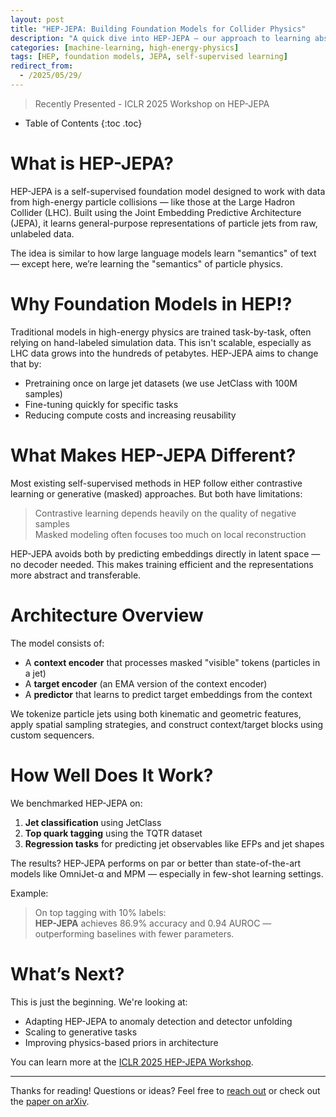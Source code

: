 ```yaml
---
layout: post
title: "HEP-JEPA: Building Foundation Models for Collider Physics"
description: "A quick dive into HEP-JEPA — our approach to learning abstract jet representations using self-supervised JEPA training."
categories: [machine-learning, high-energy-physics]
tags: [HEP, foundation models, JEPA, self-supervised learning]
redirect_from:
  - /2025/05/29/
---
```


> Recently Presented - ICLR 2025 Workshop on HEP-JEPA

* Table of Contents
{:toc .toc}

# What is HEP-JEPA?

HEP-JEPA is a self-supervised foundation model designed to work with data from high-energy particle collisions — like those at the Large Hadron Collider (LHC). Built using the Joint Embedding Predictive Architecture (JEPA), it learns general-purpose representations of particle jets from raw, unlabeled data.

The idea is similar to how large language models learn "semantics" of text — except here, we’re learning the "semantics" of particle physics.

# Why Foundation Models in HEP!?

Traditional models in high-energy physics are trained task-by-task, often relying on hand-labeled simulation data. This isn't scalable, especially as LHC data grows into the hundreds of petabytes. HEP-JEPA aims to change that by:

- Pretraining once on large jet datasets (we use JetClass with 100M samples)
- Fine-tuning quickly for specific tasks
- Reducing compute costs and increasing reusability

# What Makes HEP-JEPA Different?

Most existing self-supervised methods in HEP follow either contrastive learning or generative (masked) approaches. But both have limitations:

> Contrastive learning depends heavily on the quality of negative samples  
> Masked modeling often focuses too much on local reconstruction

HEP-JEPA avoids both by predicting embeddings directly in latent space — no decoder needed. This makes training efficient and the representations more abstract and transferable.

# Architecture Overview

The model consists of:
- A **context encoder** that processes masked "visible" tokens (particles in a jet)
- A **target encoder** (an EMA version of the context encoder)
- A **predictor** that learns to predict target embeddings from the context

We tokenize particle jets using both kinematic and geometric features, apply spatial sampling strategies, and construct context/target blocks using custom sequencers.

# How Well Does It Work?

We benchmarked HEP-JEPA on:
1. **Jet classification** using JetClass  
2. **Top quark tagging** using the TQTR dataset  
3. **Regression tasks** for predicting jet observables like EFPs and jet shapes

The results? HEP-JEPA performs on par or better than state-of-the-art models like OmniJet-α and MPM — especially in few-shot learning settings.

Example:
> On top tagging with 10% labels:  
> **HEP-JEPA** achieves 86.9% accuracy and 0.94 AUROC — outperforming baselines with fewer parameters.

# What’s Next?

This is just the beginning. We're looking at:
- Adapting HEP-JEPA to anomaly detection and detector unfolding  
- Scaling to generative tasks  
- Improving physics-based priors in architecture

You can learn more at the [ICLR 2025 HEP-JEPA Workshop](https://hep-jepa.github.io/).

---

Thanks for reading! Questions or ideas? Feel free to [reach out](mailto:rhagrawal1.0.7@gmail.com) or check out the [paper on arXiv](https://arxiv.org/abs/2502.03933).

